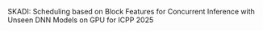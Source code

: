 SKADI: Scheduling based on Block Features for Concurrent Inference with Unseen DNN Models on GPU for ICPP 2025
